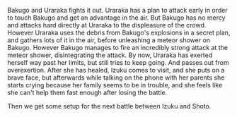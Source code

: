 Bakugo and Uraraka fights it out. Uraraka has a plan to attack early in order to touch Bakugo and get an advantage in the air. But Bakugo has no mercy and attacks hard directly at Uraraka to the displeasure of the crowd. However Uraraka uses the debris from Bakugo's explosions in a secret plan, and gathers lots of it in the air, before unleashing a meteor shower on Bakugo. However Bakugo manages to fire an incredibly strong attack at the meteor shower, disintegrating the attack. By now, Uraraka has exerted herself way past her limits, but still tries to keep going. And passes out from overexertion. After she has healed, Izuku comes to visit, and she puts on a brave face, but afterwards while talking on the phone with her parents she starts crying because her family seems to be in trouble, and she feels like she can't help them fast enough after losing the battle.

Then we get some setup for the next battle between Izuku and Shoto.